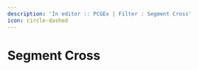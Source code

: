 ```yaml
---
description: 'In editor :: PCGEx | Filter : Segment Cross'
icon: circle-dashed
---
```


# Segment Cross

